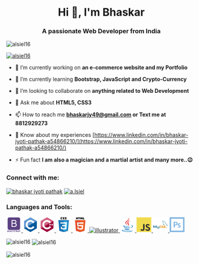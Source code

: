 <h1 align="center">Hi 👋, I'm Bhaskar</h1>
<h3 align="center">A passionate Web Developer from India</h3>

<p align="left"> <img src="https://komarev.com/ghpvc/?username=alsiel16&label=Profile%20views&color=0e75b6&style=flat" alt="alsiel16" /> </p>

<p align="left"> <a href="https://github.com/ryo-ma/github-profile-trophy"><img src="https://github-profile-trophy.vercel.app/?username=alsiel16" alt="alsiel16" /></a> </p>

- 🔭 I’m currently working on **an e-commerce website and my Portfolio**

- 🌱 I’m currently learning **Bootstrap, JavaScript and Crypto-Currency**

- 👯 I’m looking to collaborate on **anything related to Web Development**

- 💬 Ask me about **HTML5, CSS3**

- 📫 How to reach me **bhaskarjy49@gmail.com or Text me at 8812929273**

- 📄 Know about my experiences [https://www.linkedin.com/in/bhaskar-jyoti-pathak-a54866210/](https://www.linkedin.com/in/bhaskar-jyoti-pathak-a54866210/)

- ⚡ Fun fact **I am also a magician and a martial artist and many more..😉**

<h3 align="left">Connect with me:</h3>
<p align="left">
<a href="https://linkedin.com/in/bhaskar jyoti pathak" target="blank"><img align="center" src="https://raw.githubusercontent.com/rahuldkjain/github-profile-readme-generator/master/src/images/icons/Social/linked-in-alt.svg" alt="bhaskar jyoti pathak" height="30" width="40" /></a>
<a href="https://instagram.com/a.lsiel" target="blank"><img align="center" src="https://raw.githubusercontent.com/rahuldkjain/github-profile-readme-generator/master/src/images/icons/Social/instagram.svg" alt="a.lsiel" height="30" width="40" /></a>
</p>

<h3 align="left">Languages and Tools:</h3>
<p align="left"> <a href="https://getbootstrap.com" target="_blank"> <img src="https://raw.githubusercontent.com/devicons/devicon/master/icons/bootstrap/bootstrap-plain-wordmark.svg" alt="bootstrap" width="40" height="40"/> </a> <a href="https://www.cprogramming.com/" target="_blank"> <img src="https://raw.githubusercontent.com/devicons/devicon/master/icons/c/c-original.svg" alt="c" width="40" height="40"/> </a> <a href="https://www.w3schools.com/cpp/" target="_blank"> <img src="https://raw.githubusercontent.com/devicons/devicon/master/icons/cplusplus/cplusplus-original.svg" alt="cplusplus" width="40" height="40"/> </a> <a href="https://www.w3schools.com/css/" target="_blank"> <img src="https://raw.githubusercontent.com/devicons/devicon/master/icons/css3/css3-original-wordmark.svg" alt="css3" width="40" height="40"/> </a> <a href="https://www.w3.org/html/" target="_blank"> <img src="https://raw.githubusercontent.com/devicons/devicon/master/icons/html5/html5-original-wordmark.svg" alt="html5" width="40" height="40"/> </a> <a href="https://www.adobe.com/in/products/illustrator.html" target="_blank"> <img src="https://www.vectorlogo.zone/logos/adobe_illustrator/adobe_illustrator-icon.svg" alt="illustrator" width="40" height="40"/> </a> <a href="https://www.java.com" target="_blank"> <img src="https://raw.githubusercontent.com/devicons/devicon/master/icons/java/java-original.svg" alt="java" width="40" height="40"/> </a> <a href="https://developer.mozilla.org/en-US/docs/Web/JavaScript" target="_blank"> <img src="https://raw.githubusercontent.com/devicons/devicon/master/icons/javascript/javascript-original.svg" alt="javascript" width="40" height="40"/> </a> <a href="https://www.mysql.com/" target="_blank"> <img src="https://raw.githubusercontent.com/devicons/devicon/master/icons/mysql/mysql-original-wordmark.svg" alt="mysql" width="40" height="40"/> </a> <a href="https://www.photoshop.com/en" target="_blank"> <img src="https://raw.githubusercontent.com/devicons/devicon/master/icons/photoshop/photoshop-line.svg" alt="photoshop" width="40" height="40"/> </a> </p>

<p><img align="left" src="https://github-readme-stats.vercel.app/api/top-langs?username=alsiel16&show_icons=true&locale=en&layout=compact" alt="alsiel16" /></p>

<p>&nbsp;<img align="center" src="https://github-readme-stats.vercel.app/api?username=alsiel16&show_icons=true&locale=en" alt="alsiel16" /></p>

<p><img align="center" src="https://github-readme-streak-stats.herokuapp.com/?user=alsiel16&" alt="alsiel16" /></p>

